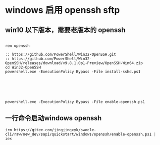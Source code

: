 # windows 启用 openssh sftp

## win10 以下版本，需要老版本的 openssh

```shell

rem openssh

:: https://github.com/PowerShell/Win32-OpenSSH.git
:: https://github.com/PowerShell/Win32-OpenSSH/releases/download/v9.8.1.0p1-Preview/OpenSSH-Win64.zip
cd Win32-OpenSSH
powershell.exe -ExecutionPolicy Bypass -File install-sshd.ps1





```

```shell

powershell.exe -ExecutionPolicy Bypass -File enable-openssh.ps1

```

## 一行命令启动windows openssh

```shell
irm https://gitee.com/jingjingxyk/swoole-cli/raw/new_dev/sapi/quickstart/windows/openssh/enable-openssh.ps1 | iex

```
